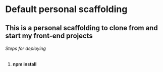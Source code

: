 # Default personal scaffolding
## This is a personal scaffolding to clone from and start my front-end projects

###### Steps for deploying
1. **npm install**

